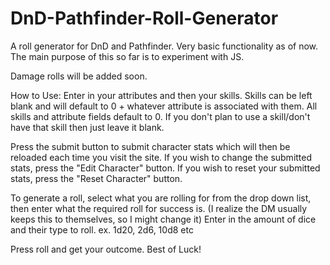 # DnD-Pathfinder-Roll-Generator
A roll generator for DnD and Pathfinder.
Very basic functionality as of now. The main purpose of this so far is to experiment with JS.

Damage rolls will be added soon.

How to Use:
Enter in your attributes and then your skills. Skills can be left blank and will default to 0 + whatever attribute is associated with them. All skills and attribute fields default to 0. 
If you don't plan to use a skill/don't have that skill then just leave it blank.

Press the submit button to submit character stats which will then be reloaded each time you visit the site.
If you wish to change the submitted stats, press the "Edit Character" button.
If you wish to reset your submitted stats, press the "Reset Character" button.

To generate a roll, select what you are rolling for from the drop down list, then enter what the required roll for success is. (I realize the DM usually keeps this to themselves, so I might change it)
Enter in the amount of dice and their type to roll. ex. 1d20, 2d6, 10d8 etc

Press roll and get your outcome. Best of Luck!


